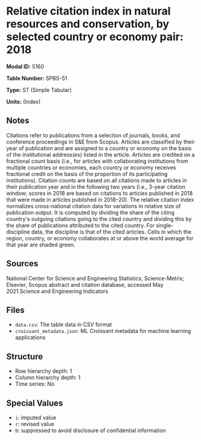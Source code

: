 # Relative citation index in natural resources and conservation, by selected country or economy pair: 2018

**Modal ID:** 5160

**Table Number:** SPBS-51

**Type:** ST (Simple Tabular)

**Units:** (Index)

## Notes

Citations refer to publications from a selection of journals, books, and conference proceedings in S&E from Scopus. Articles are classified by their year of publication and are assigned to a country or economy on the basis of the institutional address(es) listed in the article. Articles are credited on a fractional count basis (i.e., for articles with collaborating institutions from multiple countries or economies, each country or economy receives fractional credit on the basis of the proportion of its participating institutions). Citation counts are based on all citations made to articles in their publication year and in the following two years (i.e., 3-year citation window; scores in 2018 are based on citations to articles published in 2018 that were made in articles published in 2018–20). The relative citation index normalizes cross-national citation data for variations in relative size of publication output. It is computed by dividing the share of the citing country's outgoing citations going to the cited country and dividing this by the share of publications attributed to the cited country. For single-discipline data, the discipline is that of the cited articles. Cells in which the region, country, or economy collaborates at or above the world average for that year are shaded green.

## Sources

National Center for Science and Engineering Statistics; Science-Metrix; Elsevier, Scopus abstract and citation database, accessed May 2021.Science and Engineering Indicators

## Files

- `data.csv`: The table data in CSV format
- `croissant_metadata.json`: ML Croissant metadata for machine learning applications

## Structure

- Row hierarchy depth: 1
- Column hierarchy depth: 1
- Time series: No

## Special Values

- `i`: imputed value
- `r`: revised value
- `D`: suppressed to avoid disclosure of confidential information
